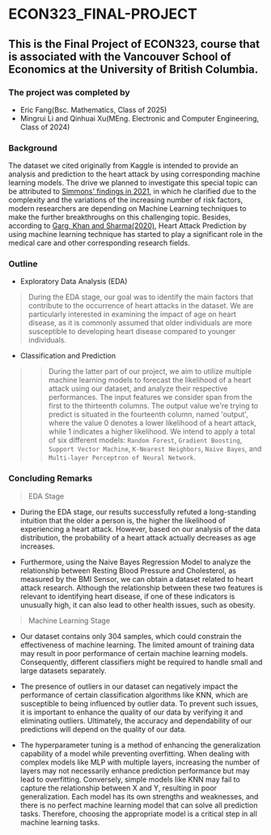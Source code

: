 # ECON323_FINAL-PROJECT

## This is the Final Project of ECON323, course that is associated with the Vancouver School of Economics at the University of British Columbia.

### The project was completed by 
- Eric Fang(Bsc. Mathematics, Class of 2025)
- Mingrui Li and Qinhuai Xu(MEng. Electronic and Computer Engineering, Class of 2024)


### Background

The dataset we cited originally from Kaggle is intended to provide an analysis and prediction to the heart attack by using corresponding machine learning models. The drive we planned to investigate this special topic can be attributed to [Simmons' findings in 2021](https://libres.uncg.edu/ir/ecsu/f/Brandon_Simmons_Thesis-Final.pdf), in which he clarified due to the complexity and the variations of the increasing number of risk factors, modern researchers are depending on Machine Learning techniques to make the further breakthroughs on this challenging topic. Besides, according to [Garg, Khan and Sharma(2020)](https://iopscience.iop.org/article/10.1088/1757-899X/1022/1/012046), Heart Attack Prediction by using machine learning technique has started to play a significant role in the medical care and other corresponding research fields.

### Outline

* Exploratory Data Analysis (EDA)

> During the EDA stage, our goal was to identify the main factors that contribute to the occurrence of heart attacks in the dataset. We are particularly interested in examining the impact of age on heart disease, as it is commonly assumed that older individuals are more susceptible to developing heart disease compared to younger individuals.

* Classification and Prediction

> > During the latter part of our project, we aim to utilize multiple machine learning models to forecast the likelihood of a heart attack using our dataset, and analyze their respective performances. The input features we consider span from the first to the thirteenth columns. The output value we're trying to predict is situated in the fourteenth column, named 'output', where the value 0 denotes a lower likelihood of a heart attack, while 1 indicates a higher likelihood. We intend to apply a total of six different models: `Random Forest`, `Gradient Boosting`, `Support Vector Machine`, `K-Nearest Neighbors`, `Naive Bayes`, and `Multi-layer Perceptron of Neural Network`.


### Concluding Remarks

> EDA Stage

- During the EDA stage, our results successfully refuted a long-standing intuition that the older a person is, the higher the likelihood of experiencing a heart attack. However, based on our analysis of the data distribution, the probability of a heart attack actually decreases as age increases. 

- Furthermore, using the Naive Bayes Regression Model to analyze the relationship between Resting Blood Pressure and Cholesterol, as measured by the BMI Sensor, we can obtain a dataset related to heart attack research. Although the relationship between these two features is relevant to identifying heart disease, if one of these indicators is unusually high, it can also lead to other health issues, such as obesity.

> Machine Learning Stage

- Our dataset contains only 304 samples, which could constrain the effectiveness of machine learning. The limited amount of training data may result in poor performance of certain machine learning models. Consequently, different classifiers might be required to handle small and large datasets separately.

- The presence of outliers in our dataset can negatively impact the performance of certain classification algorithms like KNN, which are susceptible to being influenced by outlier data. To prevent such issues, it is important to enhance the quality of our data by verifying it and eliminating outliers. Ultimately, the accuracy and dependability of our predictions will depend on the quality of our data.

- The hyperparameter tuning is a method of enhancing the generalization capability of a model while preventing overfitting. When dealing with complex models like MLP with multiple layers, increasing the number of layers may not necessarily enhance prediction performance but may lead to overfitting. Conversely, simple models like KNN may fail to capture the relationship between X and Y, resulting in poor generalization. Each model has its own strengths and weaknesses, and there is no perfect machine learning model that can solve all prediction tasks. Therefore, choosing the appropriate model is a critical step in all machine learning tasks.
